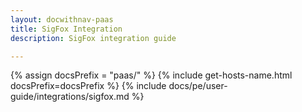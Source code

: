 ```yaml
---
layout: docwithnav-paas
title: SigFox Integration
description: SigFox integration guide

---
```

{% assign docsPrefix = "paas/" %}
{% include get-hosts-name.html docsPrefix=docsPrefix %}
{% include docs/pe/user-guide/integrations/sigfox.md %}

